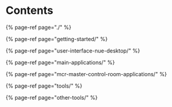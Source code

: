# Contents

{% page-ref page="./" %}

{% page-ref page="getting-started/" %}

{% page-ref page="user-interface-nue-desktop/" %}

{% page-ref page="main-applications/" %}

{% page-ref page="mcr-master-control-room-applications/" %}

{% page-ref page="tools/" %}

{% page-ref page="other-tools/" %}



